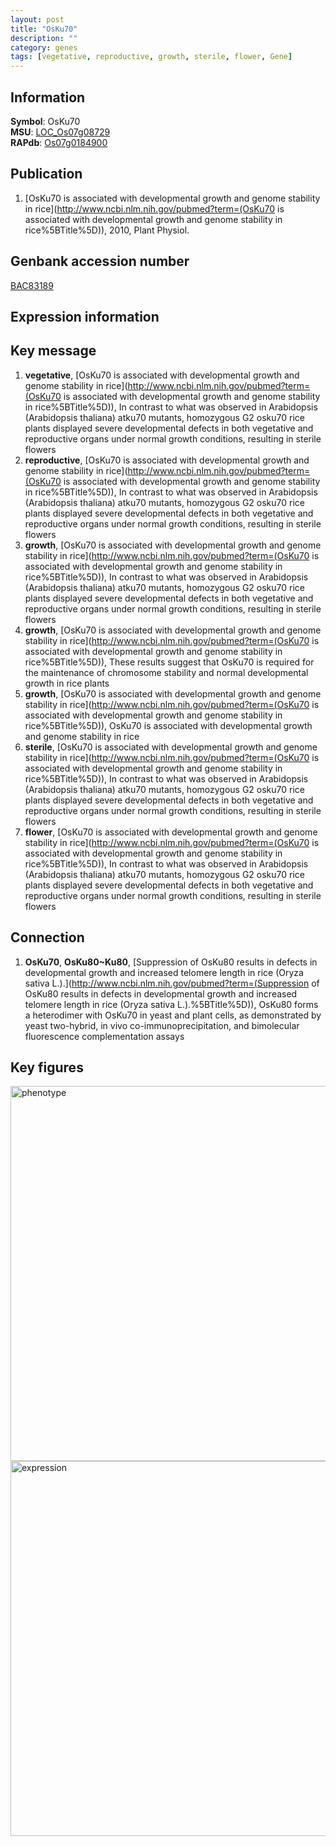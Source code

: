 ```yaml
---
layout: post
title: "OsKu70"
description: ""
category: genes
tags: [vegetative, reproductive, growth, sterile, flower, Gene]
---
```


## Information
__Symbol__: OsKu70  
__MSU__: [LOC_Os07g08729](http://rice.plantbiology.msu.edu/cgi-bin/ORF_infopage.cgi?orf=LOC_Os07g08729)  
__RAPdb__: [Os07g0184900](http://rapdb.dna.affrc.go.jp/viewer/gbrowse_details/irgsp1?name=Os07g0184900)  

## Publication
1. [OsKu70 is associated with developmental growth and genome stability in rice](http://www.ncbi.nlm.nih.gov/pubmed?term=(OsKu70 is associated with developmental growth and genome stability in rice%5BTitle%5D)), 2010, Plant Physiol.

## Genbank accession number
[BAC83189](http://www.ncbi.nlm.nih.gov/nuccore/BAC83189)

## Expression information

## Key message
1. __vegetative__, [OsKu70 is associated with developmental growth and genome stability in rice](http://www.ncbi.nlm.nih.gov/pubmed?term=(OsKu70 is associated with developmental growth and genome stability in rice%5BTitle%5D)),  In contrast to what was observed in Arabidopsis (Arabidopsis thaliana) atku70 mutants, homozygous G2 osku70 rice plants displayed severe developmental defects in both vegetative and reproductive organs under normal growth conditions, resulting in sterile flowers
2. __reproductive__, [OsKu70 is associated with developmental growth and genome stability in rice](http://www.ncbi.nlm.nih.gov/pubmed?term=(OsKu70 is associated with developmental growth and genome stability in rice%5BTitle%5D)),  In contrast to what was observed in Arabidopsis (Arabidopsis thaliana) atku70 mutants, homozygous G2 osku70 rice plants displayed severe developmental defects in both vegetative and reproductive organs under normal growth conditions, resulting in sterile flowers
3. __growth__, [OsKu70 is associated with developmental growth and genome stability in rice](http://www.ncbi.nlm.nih.gov/pubmed?term=(OsKu70 is associated with developmental growth and genome stability in rice%5BTitle%5D)),  In contrast to what was observed in Arabidopsis (Arabidopsis thaliana) atku70 mutants, homozygous G2 osku70 rice plants displayed severe developmental defects in both vegetative and reproductive organs under normal growth conditions, resulting in sterile flowers
4. __growth__, [OsKu70 is associated with developmental growth and genome stability in rice](http://www.ncbi.nlm.nih.gov/pubmed?term=(OsKu70 is associated with developmental growth and genome stability in rice%5BTitle%5D)),  These results suggest that OsKu70 is required for the maintenance of chromosome stability and normal developmental growth in rice plants
5. __growth__, [OsKu70 is associated with developmental growth and genome stability in rice](http://www.ncbi.nlm.nih.gov/pubmed?term=(OsKu70 is associated with developmental growth and genome stability in rice%5BTitle%5D)), OsKu70 is associated with developmental growth and genome stability in rice
6. __sterile__, [OsKu70 is associated with developmental growth and genome stability in rice](http://www.ncbi.nlm.nih.gov/pubmed?term=(OsKu70 is associated with developmental growth and genome stability in rice%5BTitle%5D)),  In contrast to what was observed in Arabidopsis (Arabidopsis thaliana) atku70 mutants, homozygous G2 osku70 rice plants displayed severe developmental defects in both vegetative and reproductive organs under normal growth conditions, resulting in sterile flowers
7. __flower__, [OsKu70 is associated with developmental growth and genome stability in rice](http://www.ncbi.nlm.nih.gov/pubmed?term=(OsKu70 is associated with developmental growth and genome stability in rice%5BTitle%5D)),  In contrast to what was observed in Arabidopsis (Arabidopsis thaliana) atku70 mutants, homozygous G2 osku70 rice plants displayed severe developmental defects in both vegetative and reproductive organs under normal growth conditions, resulting in sterile flowers

## Connection
1. __OsKu70__, __OsKu80~Ku80__, [Suppression of OsKu80 results in defects in developmental growth and increased telomere length in rice (Oryza sativa L.).](http://www.ncbi.nlm.nih.gov/pubmed?term=(Suppression of OsKu80 results in defects in developmental growth and increased telomere length in rice (Oryza sativa L.).%5BTitle%5D)),  OsKu80 forms a heterodimer with OsKu70 in yeast and plant cells, as demonstrated by yeast two-hybrid, in vivo co-immunoprecipitation, and bimolecular fluorescence complementation assays

## Key figures
<img src="http://ricencode.github.io/images/OsKu70.pheno.png" alt="phenotype"  style="width: 600px;"/>

<img src="http://ricencode.github.io/images/OsKu70.exp.png" alt="expression"  style="width: 600px;"/>


